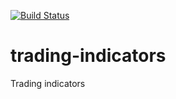 [![Build Status](https://travis-ci.org/evsamsonov/trading-indicators.svg?branch=master)](https://travis-ci.org/evsamsonov/trading-indicators)

# trading-indicators
Trading indicators
